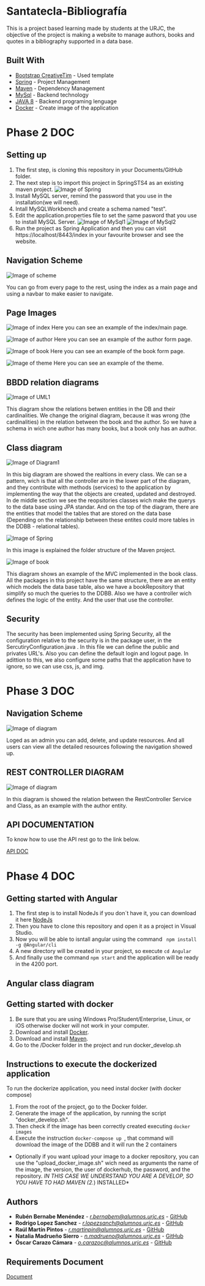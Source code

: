 # Santatecla-Bibliografía

This is a project based learning made by students at the URJC, the  objective of the project is making a website to manage authors, books and quotes in a bibliography supported in a data base.

## Built With

* [Bootstrap CreativeTim](https://demos.creative-tim.com/material-dashboard/docs/2.1/components/breadcrumb.html) - Used template
* [Spring](https://spring.io/tools) - Project Management
* [Maven](https://maven.apache.org/) - Dependency Management
* [MySql](https://www.mysql.com/products/workbench/) - Backend technology
* [JAVA 8](https://www.java.com/es/) - Backend programing lenguage
* [Docker](https://www.hub.docker.com/) - Create image of the application

# Phase 2 DOC

## Setting up

1. The first step, is cloning this repository in your Documents/GitHub folder.
2. The next step is to import this project in SpringSTS4 as an existing maven project. ![Image of Spring](https://github.com/CodeURJC-DAW-2018-19/santatecla-bibliografia-1/blob/master/assets/img/icons/Spring1.PNG)
3. Install MySQL server, remind the password that you use in the installation(we will need).
4. Intall MySQLWorkbench and create a schema named "test".
5. Edit the application.properties file to set the same pasword that you use to install MySQL Server. ![Image of MySql1](https://github.com/CodeURJC-DAW-2018-19/santatecla-bibliografia-1/blob/master/assets/img/icons/MySql1.PNG) 
![Image of MySql2](https://github.com/CodeURJC-DAW-2018-19/santatecla-bibliografia-1/blob/master/assets/img/icons/MySql2.PNG)
6. Run the project as Spring Application and then you can visit https://localhost/8443/index in your favourite browser and see the website.

## Navigation Scheme
![Image of scheme](https://github.com/CodeURJC-DAW-2018-19/santatecla-bibliografia-1/blob/master/assets/img/icons/Scheme.png)

You can go from every page to the rest, using the index as a main page and using a navbar to make easier to navigate.

## Page Images
![Image of index](https://github.com/CodeURJC-DAW-2018-19/santatecla-bibliografia-1/blob/master/assets/img/icons/Index.png)
Here you can see an example of the index/main page.

![Image of author](https://github.com/CodeURJC-DAW-2018-19/santatecla-bibliografia-1/blob/master/assets/img/icons/Autores.png)
Here you can see an example of the author form page.

![Image of book](https://github.com/CodeURJC-DAW-2018-19/santatecla-bibliografia-1/blob/master/assets/img/icons/Obras.png)
Here you can see an example of the book form page.

![Image of theme](https://github.com/CodeURJC-DAW-2018-19/santatecla-bibliografia-1/blob/master/assets/img/icons/Temas.png)
Here you can see an example of the theme.

## BBDD relation diagrams

![Image of UML1](https://github.com/CodeURJC-DAW-2018-19/santatecla-bibliografia-1/blob/master/assets/img/icons/UML1.png)

This diagram show the relations betwen entities in the DB and their cardinalities. We change the original diagram, because it was wrong (the cardinalities) in the relation between the book and the author. So we have a schema in wich one author has many books, but a book only has an author.

## Class diagram

![Image of Diagram1](https://github.com/CodeURJC-DAW-2018-19/santatecla-bibliografia-1/blob/master/assets/img/icons/ClassDiagram.jpg)

In this big diagram are showed the realtions in every class. We can se a pattern, wich is that all the controller are in the lower part of the diagram, and they contribute with methods (services) to the application by implementing the way that the objects are created, updated and  destroyed. In de middle section we see the reopsitories classes wich make the querys to the data base using JPA standar. And on the top of the diagram, there are the entities that model the tables that are stored on the data base (Depending on the relationship between these entites could more tables in the DDBB - relational tables).

![Image of Spring](https://github.com/CodeURJC-DAW-2018-19/santatecla-bibliografia-1/blob/master/assets/img/icons/CapturaClasesSpringBuena.png)

In this image is explained the folder structure of the Maven project.

![Image of book](https://github.com/CodeURJC-DAW-2018-19/santatecla-bibliografia-1/blob/master/assets/img/icons/DiagramaLibros.png)

This diagram shows an example of the MVC implemented in the book class. All the packages in this project have the same structure, there are an entity which models the data base table, also we have a bookRepository that simplify so much the queries to the DDBB. Also we have a controller wich defines the logic of the entity. And the user that use the controller.


## Security

The security has been implemented using Spring Security, all the configuration relative to the security is in the package user, in the SercutiryConfiguration.java . In this file we can define the public and privates URL's. Also you can define the default login and logout page. In adittion to this, we also configure some paths that the application have to ignore, so we can use css, js, and img.

# Phase 3 DOC

## Navigation Scheme

![Image of diagram](https://github.com/CodeURJC-DAW-2018-19/santatecla-bibliografia-1/blob/master/assets/img/icons/DiagramaFase3.jpg)

Loged as an admin you can add, delete, and update resources. And all users can view all the detailed resources following the navigation showed up.

## REST CONTROLLER DIAGRAM
 
 ![Image of diagram](https://github.com/CodeURJC-DAW-2018-19/santatecla-bibliografia-1/blob/master/assets/img/icons/RestDiagram.png)

 
 In this diagram is showed the relation between the RestController Service and Class, as an example with the author entity.



## API DOCUMENTATION

To know how to use the API rest go to the link below.

[API DOC](https://github.com/CodeURJC-DAW-2018-19/santatecla-bibliografia-1/blob/master/API.md)

# Phase 4 DOC

## Getting started with Angular

1. The first step is to install NodeJs if you don´t have it, you can download it here [NodeJs](https://nodejs.org/es/download/)
2. Then you have to clone this repository and open it as a project in Visual Studio.
2. Now you will be able to isntall angular using the command ``` npm install -g @Angular/cli```
3. A new directory will be created in your project, so execute ```cd Angular```
4. And finally use the command ```npm start``` and the application will be ready in the 4200 port.

## Angular class diagram


## Getting started with docker

1. Be sure that you are using Windows Pro/Student/Enterprise, Linux, or iOS otherwise docker will not work in your computer.
2. Download and install [Docker](https://hub.docker.com/editions/community/docker-ce-desktop-windows).
3. Download and install [Maven](https://maven.apache.org/download.cgi).
4. Go to the /Docker folder in the project and run docker_develop.sh

## Instructions to execute the dockerized application

To run the dockerize application, you need instal docker (with docker compose)
1. From the root of the project, go to the Docker folder.
2. Generate the image of the application, by running the script "docker_develop.sh".
3. Then check if the image has been correctly created executing ``` docker images ```
4. Execute the instruction ```docker-compose up ```, that command will download the image of the DDBB and it will run the 2 containers

* Optionally if you want upload your image to a docker repository, you can use the "upload_docker_image.sh" wich need as arguments the name of the image, the version, the user of dockerhub, the password, and the repository. 
*IN THIS CASE WE UNDERSTAND YOU ARE A DEVELOP, SO YOU HAVE TO HAD MAVEN (2.*) INSTALLED*


## Authors

* **Rubén Bernabe Menéndez** - *r.bernabem@alumnos.urjc.es* - [GitHub](https://github.com/RubenBernabe)
* **Rodrigo Lopez Sanchez** - *r.lopezsanch@alumnos.urjc.es* - [GitHub](https://github.com/RodriLs)
* **Raúl Martín Pintos** - *r.martinpin@alumnos.urjc.es* - [GitHub](https://github.com/martinpin)
* **Natalia Madrueño Sierro** - *n.madrueno@alumnos.urjc.es* - [GitHub](https://github.com/madrueno)
* **Óscar Carazo Cámara** - *o.carazoc@alumnos.urjc.es* - [GitHub](https://github.com/OscarFlay96)

## Requirements Document
[Document](https://docs.google.com/document/d/1CWRq8RUXchpzgKLwoRW4MFCGlrEd05Fe1oJTlBbKZs0/edit?usp=sharing)

